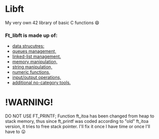 # Libft
My very own 42 library of basic C functions :smile:

### Ft_libft is made up of:
* [data strucutres:](https://github.com/psprawka/Libft/tree/master/srcs/data_structures)
* 	[queues management,](https://github.com/psprawka/Libft/tree/master/srcs/data_structures/queue)
* 	[linked-list management.](https://github.com/psprawka/Libft/tree/master/srcs/data_structures/list)
* [memory manipulation,](https://github.com/psprawka/Libft/tree/master/srcs/memory)
* [string manipulation,](https://github.com/psprawka/Libft/tree/master/srcs/string)
* [numeric functions,](https://github.com/psprawka/Libft/tree/master/srcs/numeric)
* [input/output operations,](https://github.com/psprawka/Libft/tree/master/srcs/io)
* [additional no-category tools.](https://github.com/psprawka/Libft/tree/master/srcs/tools)

# !WARNING!
DO NOT USE FT_PRINTF; Function ft_itoa has been changed from heap to stack memory, thus since ft_printf was coded according to "old" ft_itoa version, it tries to free stack pointer. I'll fix it once I have time or once I'll have to 😛